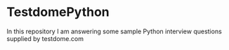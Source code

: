 # TestdomePython


In this repository I am answering some sample Python interview questions supplied by testdome.com


